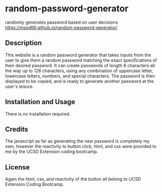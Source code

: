 # random-password-generator
randomly generates password based on user decisions
https://maxd66.github.io/random-password-generator/


## Description

This website is a random password generator that takes inputs from the user to give them a random password matching the exact specifications of their desired password. It can create passwords of length 8 characters all the way up to 128 characters, using any combination of uppercase letter, lowercase letters, numbers, and special characters. The password is then displayed to be copied, and is ready to generate another password at the user's leisure.

## Installation and Usage

There is no installation required.

## Credits

The javascript as far as generating the new password is completely my own, however the reactivity to button click, html, and css were provided to me by the UCSD Extension coding bootcamp. 

## License

Again the html, css, and reactivity of the button all belong to UCSD Extension Coding Bootcamp. 